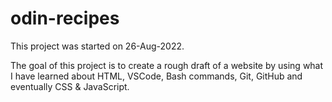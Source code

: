 # odin-recipes
This project was started on 26-Aug-2022.

The goal of this project is to create a rough draft of a website by using what I have learned about HTML, VSCode, Bash commands, Git, GitHub and eventually CSS & JavaScript.